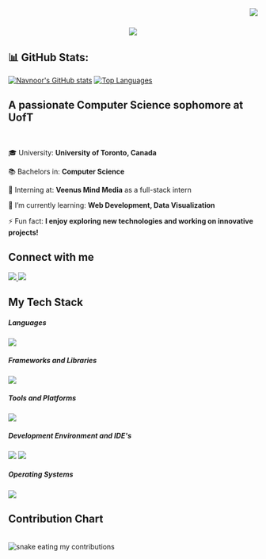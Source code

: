 <img align="right" src="https://visitor-badge.laobi.icu/badge?page_id=Navnoorsinghmahal.Navnoorsinghmahal" />

<h1 align="center">
    <img src="https://readme-typing-svg.herokuapp.com/?font=Righteous&size=40&center=true&vCenter=true&width=600&height=80&duration=4000&lines=Welcome+to+my+GitHub+Profile!+👋;+I'm+Navnoor+Singh+Mahal!;+2nd+Year+CS+Student+at+UofT;" />
</h1>

## 📊 GitHub Stats:
[![Navnoor's GitHub stats](https://github-readme-stats.vercel.app/api?username=Navnoorsinghmahal&hide_title=true&hide_border=true&show_icons=true&include_all_commits=true&count_private=true&line_height=21&text_color=000&icon_color=000&bg_color=0,ea6161,ffc64d,fffc4d,52fa5a&theme=graywhite)](https://github.com/Navnoorsinghmahal)
[![Top Languages](https://github-readme-stats.vercel.app/api/top-langs/?username=Navnoorsinghmahal&hide=html&hide_title=true&hide_border=true&layout=compact&langs_count=6&text_color=000&icon_color=fff&bg_color=0,52fa5a,4dfcff,c64dff&theme=graywhite)](https://github.com/Navnoorsinghmahal)

<h2 align="left">A passionate Computer Science sophomore at UofT</h2>
<br/>
<div align="left">

 🎓 University: **University of Toronto, Canada**

 📚 Bachelors in: **Computer Science**

 🔭 Interning at: **Veenus Mind Media** as a full-stack intern

 🌱 I’m currently learning: **Web Development, Data Visualization**

 ⚡ Fun fact: **I enjoy exploring new technologies and working on innovative projects!**

</div>

<h2 align="left">Connect with me</h2>
<div align="left"> 
  <a href="mailto:navnoor.mahal@mail.utoronto.ca">
    <img src="https://skillicons.dev/icons?i=gmail" />
  </a>
  <a href="https://www.linkedin.com/in/navnoor-singh-mahal-a67488293/" target="_blank">
    <img src="https://skillicons.dev/icons?i=linkedin" />
  </a>
</div>

<h2 align="left">My Tech Stack</h2>
<div align="left">
    <h5 align="left">Languages</h5> <img src="https://skillicons.dev/icons?i=python,java,html,css,javascript,sql" />
    <br/>
    <h5 align="left">Frameworks and Libraries</h5> <img src="https://skillicons.dev/icons?i=nodejs,react,express,bootstrap" />
    <br/>
    <h5 align="left">Tools and Platforms</h5> <img src="https://skillicons.dev/icons?i=git,github,npm,docker" />
    <br/>
    <h5 align="left">Development Environment and IDE's</h5> <img src="https://skillicons.dev/icons?i=vscode,webstorm,pycharm" /> <img src="https://img.shields.io/badge/-MySQL%20Workbench-000?&logo=mysql&logoColor=4479A1" />
    <br/>
    <h5 align="left">Operating Systems</h5> <img src="https://skillicons.dev/icons?i=windows,linux,ubuntu" />
</div>

<h2>Contribution Chart</h2>
<br>
<img alt="snake eating my contributions" src="https://raw.githubusercontent.com/Navnoorsinghmahal/Navnoorsinghmahal/output/github-contribution-grid-snake.svg" />
